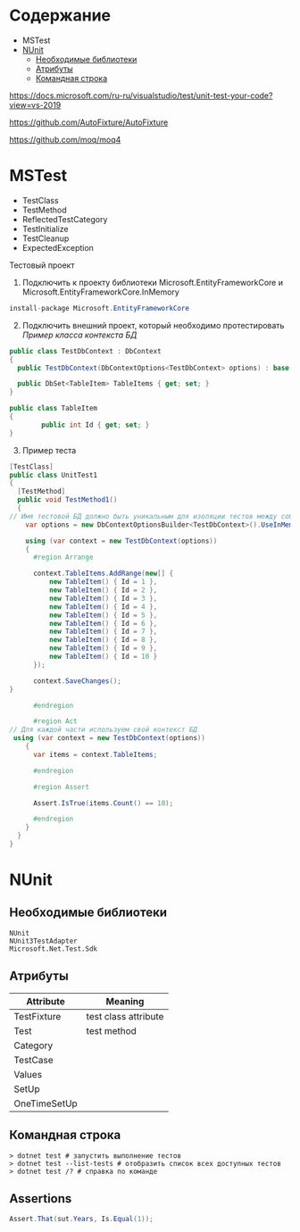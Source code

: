 # Содержание
* MSTest
* [NUnit](#nunit)
  * [Необходимые библиотеки](#необходимые-библиотеки)
  * [Атрибуты](#атрибуты)
  * [Командная строка](#командная-строка)

https://docs.microsoft.com/ru-ru/visualstudio/test/unit-test-your-code?view=vs-2019

https://github.com/AutoFixture/AutoFixture

https://github.com/moq/moq4

# MSTest
- TestClass
- TestMethod
- ReflectedTestCategory
- TestInitialize
- TestCleanup
- ExpectedException

Тестовый проект

1. Подключить к проекту библиотеки Microsoft.EntityFrameworkCore и Microsoft.EntityFrameworkCore.InMemory
```csharp
install-package Microsoft.EntityFrameworkCore
```

2. Подключить внешний проект, который необходимо протестировать
*Пример класса контекста БД*
```csharp
public class TestDbContext : DbContext
{
  public TestDbContext(DbContextOptions<TestDbContext> options) : base(options) { }        

  public DbSet<TableItem> TableItems { get; set; }
}

public class TableItem
{
        public int Id { get; set; }
}
```

3. Пример теста
```csharp
[TestClass]
public class UnitTest1
{
  [TestMethod]
  public void TestMethod1()
  {
// Имя тестовой БД должно быть уникальным для изоляции тестов между собой
    var options = new DbContextOptionsBuilder<TestDbContext>().UseInMemoryDatabase($"TestDbInMemory{Guid.NewGuid()}").Options;

    using (var context = new TestDbContext(options))
    {
      #region Arrange

      context.TableItems.AddRange(new[] { 
          new TableItem() { Id = 1 },
          new TableItem() { Id = 2 },
          new TableItem() { Id = 3 },
          new TableItem() { Id = 4 },
          new TableItem() { Id = 5 },
          new TableItem() { Id = 6 },
          new TableItem() { Id = 7 },
          new TableItem() { Id = 8 },
          new TableItem() { Id = 9 },
          new TableItem() { Id = 10 }
      });

      context.SaveChanges();
}

      #endregion

      #region Act
// Для каждой части используем свой контекст БД
 using (var context = new TestDbContext(options))
    {
      var items = context.TableItems;

      #endregion

      #region Assert

      Assert.IsTrue(items.Count() == 10);

      #endregion
    }
  }
}
```
# NUnit
## Необходимые библиотеки
```
NUnit
NUnit3TestAdapter
Microsoft.Net.Test.Sdk
```
## Атрибуты
| Attribute | Meaning |
|-|-|
|TestFixture | test class attribute |
|Test | test method |
|Category||
|TestCase||
|Values||
|SetUp||
|OneTimeSetUp||
## Командная строка
```
> dotnet test # запустить выполнение тестов
> dotnet test --list-tests # отобразить список всех доступных тестов
> dotnet test /? # справка по команде
```
## Assertions
```csharp
Assert.That(sut.Years, Is.Equal(1));
```
